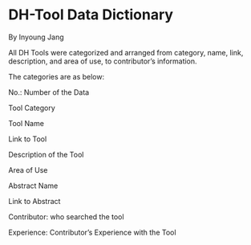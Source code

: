 # DH-Tool Data Dictionary 
By Inyoung Jang


All DH Tools were categorized and arranged from category, name, link, description, and area of use, to contributor’s information. 


The categories are as below:


No.: Number of the Data

Tool Category

Tool Name

Link to Tool

Description of the Tool

Area of Use

Abstract Name

Link to Abstract

Contributor: who searched the tool

Experience: Contributor’s Experience with the Tool 
